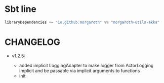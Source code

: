 # Sbt line

```scala
libraryDependencies += "io.github.morgaroth" %% "morgaroth-utils-akka" % "1.2.4"
```


# CHANGELOG

* v1.2.5:

    * added implicit LoggingAdapter to make logger from ActorLogging implicit and be passable via implicit arguments to functions
    * init
